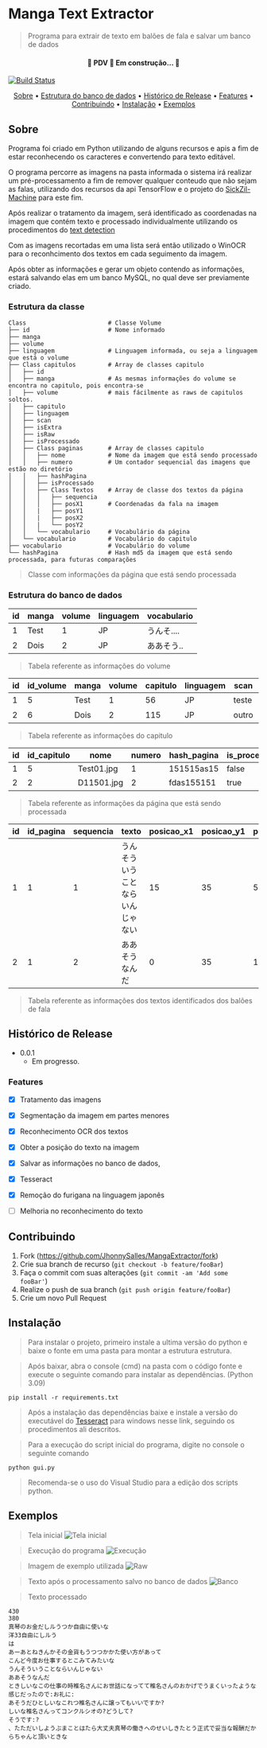# Manga Text Extractor
> Programa para extrair de texto em balões de fala e salvar um banco de dados

<h4 align="center"> 
	🚧  PDV 🚀 Em construção...  🚧
</h4>

[![Build Status][travis-image]][travis-url]

<p align="center">
 <a href="#Sobre">Sobre</a> •
 <a href="#Estrutura do banco de dados">Estrutura do banco de dados</a> • 
 <a href="#Histórico-de-Release">Histórico de Release</a> • 
 <a href="#Features">Features</a> • 
 <a href="#Contribuindo">Contribuindo</a> • 
 <a href="#Instalação">Instalação</a> • 
 <a href="#Exemplos">Exemplos</a>
</p>


## Sobre

Programa foi criado em Python utilizando de alguns recursos e apis a fim de estar reconhecendo os caracteres e convertendo para texto editável.

O programa percorre as imagens na pasta informada o sistema irá realizar um pré-processamento a fim de remover qualquer conteudo que não sejam as falas, utilizando dos recursos da api TensorFlow e o projeto do [SickZil-Machine](https://github.com/KUR-creative/SickZil-Machine) para este fim.

Após realizar o tratamento da imagem, será identificado as coordenadas na imagem que contém texto e processado individualmente utilizando os procedimentos do [text detection](https://github.com/qzane/text-detection)

Com as imagens recortadas em uma lista será então utilizado o WinOCR para o reconhcimento dos textos em cada seguimento da imagem.

Após obter as informações e gerar um objeto contendo as informações, estará salvando elas em um banco MySQL, no qual deve ser previamente criado.


### Estrutura da classe
    Class                       # Classe Volume
    ├── id                      # Nome informado
    ├── manga                 
    ├── volume               
    ├── linguagem               # Linguagem informada, ou seja a linguagem que está o volume
    ├── Class capitulos         # Array de classes capitulo
    │   ├── id
    │   ├── manga               # As mesmas informações do volume se encontra no capitulo, pois encontra-se
    │   ├── volume              # mais fácilmente as raws de capitulos soltos.
    │   ├── capitulo
    │   ├── linguagem
    │   ├── scan
    │   ├── isExtra
    │   ├── isRaw
    │   ├── isProcessado
    │   ├── Class paginas       # Array de classes capitulo
    │   │   ├── nome            # Nome da imagem que está sendo processado
    │   │   ├── numero          # Um contador sequencial das imagens que estão no diretório
    │   │   ├── hashPagina
    │   │   ├── isProcessado
    │   │   ├── Class Textos    # Array de classe dos textos da página
    │   │   │   ├── sequencia
    │   │   │   ├── posX1       # Coordenadas da fala na imagem
    │   │   |   ├── posY1              
    │   │   |   ├── posX2              
    │   │   |   └── posY2 
    │   │   └── vocabulario     # Vocabulário da página
    │   └── vocabulario         # Vocabulário do capitulo
    ├── vocabulario             # Vocabulário do volume
    └── hashPagina              # Hash md5 da imagem que está sendo processada, para futuras comparações
         
> Classe com informações da página que está sendo processada


### Estrutura do banco de dados

| id | manga | volume | linguagem | vocabulario |
| -- | ----- | ------ | --------- | ----------- |
|  1 | Test  |      1 |        JP | うんそ....  |
|  2 | Dois  |      2 |        JP | ああそう..  |

> Tabela referente as informações do volume

| id | id_volume | manga | volume | capitulo | linguagem |  scan  | extra |  raw  | processado | vocabulario |
| -- | --------- | ----- | ------ | -------- | --------- | -------| ----- | ----- | ---------- | ----------- |
|  1 |         5 | Test  |      1 |       56 |        JP | teste  | true  | true  | false      | うんそ....   |
|  2 |         6 | Dois  |      2 |      115 |        JP | outro  | false | true  | false      | ああそう..   |

> Tabela referente as informações do capitulo

| id | id_capitulo | nome        | numero        | hash_pagina | is_processado | vocabulario |
| -- | ----------- | ----------- | ------------- | ----------- | ------------- | ----------- |
|  1 |           5 | Test01.jpg  |             1 | 151515as15  | false         |             |
|  2 |           2 | D11501.jpg  |             2 | fdas155151  | true          | うんそ....   |

> Tabela referente as informações da página que está sendo processada


| id | id_pagina | sequencia | texto                         | posicao_x1 | posicao_y1 | posicao_x2 | posicao_y2 |
| -- | --------- | --------- | ----------------------------- | ---------- | ---------- | ---------- | ---------- |
|  1 |         1 |         1 | うんそういうことならいんじゃない |         15 |         35 |         55 |         35 |
|  2 |         1 |         2 | ああそうなんだ                 |          0 |         35 |       154  |        995 |

> Tabela referente as informações dos textos identificados dos balões de fala


## Histórico de Release

* 0.0.1
    * Em progresso.


### Features

- [X] Tratamento das imagens
- [X] Segmentação da imagem em partes menores
- [X] Reconhecimento OCR dos textos
- [X] Obter a posição do texto na imagem
- [X] Salvar as informações no banco de dados,
- [X] Tesseract
- [X] Remoção do furigana na linguagem japonês
- [ ] Melhoria no reconhecimento do texto


## Contribuindo

1. Fork (<https://github.com/JhonnySalles/MangaExtractor/fork>)
2. Crie sua branch de recurso (`git checkout -b feature/fooBar`)
3. Faça o commit com suas alterações (`git commit -am 'Add some fooBar'`)
4. Realize o push de sua branch (`git push origin feature/fooBar`)
5. Crie um novo Pull Request

<!-- Markdown link & img dfn's -->

[travis-image]: https://img.shields.io/travis/dbader/node-datadog-metrics/master.svg?style=flat-square
[travis-url]: https://travis-ci.org/dbader/node-datadog-metrics
[wiki]: https://github.com/yourname/MangaExtractor/wiki

## Instalação

> Para instalar o projeto, primeiro instale a ultima versão do python e baixe o fonte em uma pasta para montar a estrutura estrutura.

> Após baixar, abra o console (cmd) na pasta com o código fonte e execute o seguinte comando para instalar as dependências. (Python 3.09)

    pip install -r requirements.txt

> Após a instalação das dependências baixe e instale a versão do executável do [Tesseract](https://github.com/UB-Mannheim/tesseract/wiki) para windows nesse link, seguindo os procedimentos ali descritos.

> Para a execução do script inicial do programa, digite no console o seguinte comando

    python gui.py

> Recomenda-se o uso do Visual Studio para a edição dos scripts python.


## Exemplos

> Tela inicial
![Tela inicial](https://github.com/JhonnySalles/MangaExtractor/blob/main/example/Main.png)

> Execução do programa
![Execução](https://github.com/JhonnySalles/MangaExtractor/blob/main/example/Execution.png)

> Imagem de exemplo utilizada
![Raw](https://github.com/JhonnySalles/MangaExtractor/blob/main/example/05_117.jpg)

> Texto após o processamento salvo no banco de dados
![Banco](https://github.com/JhonnySalles/MangaExtractor/blob/main/example/Database.png)

> Texto processado

    430
    380
    真琴のお金だしルうつか自由に使いな
    洋33自由にしルう
    は
    あーあとねきんかその金貨もうつつかかた使い方があって
    こんど今度お仕事するとこみてみたいな
    うんそういうことならいんじゃない
    ああそうなんだ
    ときしいなこの仕事の時椎名さんにお世話になってて椎名さんのおかげでうまくいったような感じだったので:お礼に:
    あそうだひとしいなこれつ椎名さんに譲ってもいいですか?
    しいな椎名さんってコンクルシオの?どうして?
    そうです:?
    、たただいしようぶまことはたら大丈夫真琴の働きへのせいしきたとう正式で妥当な報酬だからちゃんと頂いときな
